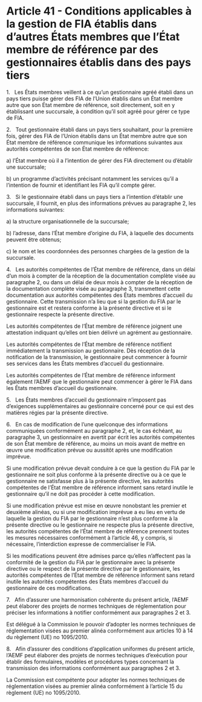 # Article 41 - Conditions applicables à la gestion de FIA établis dans d’autres États membres que l’État membre de référence par des gestionnaires établis dans des pays tiers


1.   Les États membres veillent à ce qu’un gestionnaire agréé établi dans un pays tiers puisse gérer des FIA de l’Union établis dans un État membre autre que son État membre de référence, soit directement, soit en y établissant une succursale, à condition qu’il soit agréé pour gérer ce type de FIA.

2.   Tout gestionnaire établi dans un pays tiers souhaitant, pour la première fois, gérer des FIA de l’Union établis dans un État membre autre que son État membre de référence communique les informations suivantes aux autorités compétentes de son État membre de référence:

a) l’État membre où il a l’intention de gérer des FIA directement ou d’établir une succursale;

b) un programme d’activités précisant notamment les services qu’il a l’intention de fournir et identifiant les FIA qu’il compte gérer.

3.   Si le gestionnaire établi dans un pays tiers a l’intention d’établir une succursale, il fournit, en plus des informations prévues au paragraphe 2, les informations suivantes:

a) la structure organisationnelle de la succursale;

b) l’adresse, dans l’État membre d’origine du FIA, à laquelle des documents peuvent être obtenus;

c) le nom et les coordonnées des personnes chargées de la gestion de la succursale.

4.   Les autorités compétentes de l’État membre de référence, dans un délai d’un mois à compter de la réception de la documentation complète visée au paragraphe 2, ou dans un délai de deux mois à compter de la réception de la documentation complète visée au paragraphe 3, transmettent cette documentation aux autorités compétentes des États membres d’accueil du gestionnaire. Cette transmission n’a lieu que si la gestion du FIA par le gestionnaire est et restera conforme à la présente directive et si le gestionnaire respecte la présente directive.

Les autorités compétentes de l’État membre de référence joignent une attestation indiquant qu’elles ont bien délivré un agrément au gestionnaire.

Les autorités compétentes de l’État membre de référence notifient immédiatement la transmission au gestionnaire. Dès réception de la notification de la transmission, le gestionnaire peut commencer à fournir ses services dans les États membres d’accueil du gestionnaire.

Les autorités compétentes de l’État membre de référence informent également l’AEMF que le gestionnaire peut commencer à gérer le FIA dans les États membres d’accueil du gestionnaire.

5.   Les États membres d’accueil du gestionnaire n’imposent pas d’exigences supplémentaires au gestionnaire concerné pour ce qui est des matières régies par la présente directive.

6.   En cas de modification de l’une quelconque des informations communiquées conformément au paragraphe 2, et, le cas échéant, au paragraphe 3, un gestionnaire en avertit par écrit les autorités compétentes de son État membre de référence, au moins un mois avant de mettre en œuvre une modification prévue ou aussitôt après une modification imprévue.

Si une modification prévue devait conduire à ce que la gestion du FIA par le gestionnaire ne soit plus conforme à la présente directive ou à ce que le gestionnaire ne satisfasse plus à la présente directive, les autorités compétentes de l’État membre de référence informent sans retard inutile le gestionnaire qu’il ne doit pas procéder à cette modification.

Si une modification prévue est mise en œuvre nonobstant les premier et deuxième alinéas, ou si une modification imprévue a eu lieu en vertu de laquelle la gestion du FIA par le gestionnaire n’est plus conforme à la présente directive ou le gestionnaire ne respecte plus la présente directive, les autorités compétentes de l’État membre de référence prennent toutes les mesures nécessaires conformément à l’article 46, y compris, si nécessaire, l’interdiction expresse de commercialiser le FIA.

Si les modifications peuvent être admises parce qu’elles n’affectent pas la conformité de la gestion du FIA par le gestionnaire avec la présente directive ou le respect de la présente directive par le gestionnaire, les autorités compétentes de l’État membre de référence informent sans retard inutile les autorités compétentes des États membres d’accueil du gestionnaire de ces modifications.

7.   Afin d’assurer une harmonisation cohérente du présent article, l’AEMF peut élaborer des projets de normes techniques de réglementation pour préciser les informations à notifier conformément aux paragraphes 2 et 3.

Est délégué à la Commission le pouvoir d’adopter les normes techniques de réglementation visées au premier alinéa conformément aux articles 10 à 14 du règlement (UE) no 1095/2010.

8.   Afin d’assurer des conditions d’application uniformes du présent article, l’AEMF peut élaborer des projets de normes techniques d’exécution pour établir des formulaires, modèles et procédures types concernant la transmission des informations conformément aux paragraphes 2 et 3.

La Commission est compétente pour adopter les normes techniques de réglementation visées au premier alinéa conformément à l’article 15 du règlement (UE) no 1095/2010.
